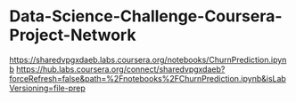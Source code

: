 # Data-Science-Challenge-Coursera-Project-Network
https://sharedvpgxdaeb.labs.coursera.org/notebooks/ChurnPrediction.ipynb
https://hub.labs.coursera.org/connect/sharedvpgxdaeb?forceRefresh=false&path=%2Fnotebooks%2FChurnPrediction.ipynb&isLabVersioning=file-prep
